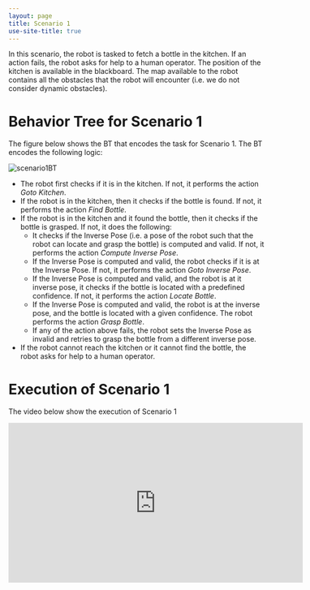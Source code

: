 ```yaml
---
layout: page
title: Scenario 1
use-site-title: true
---
```




In this scenario, the robot is tasked to fetch a bottle in the kitchen. 
If an action fails, the robot asks for help to a human operator. 
The position of the kitchen is available in the blackboard. 
The map available to the robot contains all the obstacles that the robot will encounter
 (i.e. we do not consider dynamic obstacles).
 
 
# Behavior Tree for Scenario 1
The figure below shows the BT that encodes the task for Scenario 1. The BT encodes the following logic:
 
![scenario1BT](https://user-images.githubusercontent.com/8132627/56294629-a4548000-612b-11e9-82f0-7bbae290c2f4.png)
- The robot first checks if it is in the kitchen. If not, it performs the action _Goto Kitchen_.
- If the robot is in the kitchen, then it checks if the bottle is found. If not, it performs the action _Find Bottle_.
- If the robot is in the kitchen and it found the bottle, then it checks if the bottle is grasped. If not, it does the following:
  - It checks if the Inverse Pose (i.e. a pose of the robot such that the robot can locate and grasp the bottle) is computed and valid. If not, it performs the action _Compute Inverse Pose_.
  - If the Inverse Pose is computed and valid, the robot checks if it is at the Inverse Pose. If not, it performs the action _Goto Inverse Pose_.
  - If the Inverse Pose is computed and valid, and the robot is at it inverse pose, it checks if the bottle is located with a predefined confidence. If not, it performs the action _Locate Bottle_.
  - If the Inverse Pose is computed and valid, the robot is at the inverse pose, and the bottle is located with a given confidence. The robot performs the action _Grasp Bottle_.
  - If any of the action above fails, the robot sets the Inverse Pose as invalid and retries to grasp the bottle from a different inverse pose.
- If the robot cannot reach the kitchen or it cannot find the bottle, the robot asks for help to a human operator.

# Execution of Scenario 1

The video below show the execution of Scenario 1

<iframe width="580" height="315" src="https://www.youtube.com/embed/b7TeRX1uzoc" frameborder="0" allowfullscreen></iframe>



